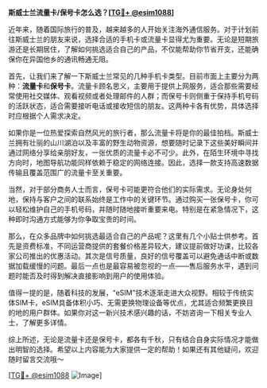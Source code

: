 **斯威士兰流量卡/保号卡怎么选？[[TG💪+ @esim1088](https://t.me/s/esim1088)]**

近年来，随着国际旅行的普及，越来越多的人开始关注海外通信服务。对于计划前往斯威士兰的朋友来说，选择合适的手机卡或流量卡显得尤为重要。无论是短期旅游还是长期居住，了解如何挑选适合自己的产品，不仅能帮助你节省开支，还能确保你在异国他乡的通讯畅通无阻。

首先，让我们来了解一下斯威士兰常见的几种手机卡类型。目前市面上主要分为两种：**流量卡**和**保号卡**。流量卡顾名思义，主要用于提供上网服务，适合那些需要经常使用社交媒体、观看视频或者处理邮件的人群；而保号卡则侧重于保持手机号码的活跃状态，适合需要接听电话或接收短信的朋友。这两种卡各有优势，具体选择时应根据个人需求决定。

如果你是一位热爱探索自然风光的旅行者，那么流量卡将是你的最佳拍档。斯威士兰拥有壮丽的山川湖泊以及丰富的野生动物资源，想要随时记录下这些美好瞬间并通过网络分享给亲朋好友，一张优质的流量卡必不可少。此外，在陌生环境中寻找方向时，地图导航功能同样依赖于稳定的网络连接。因此，选择一款支持高速数据传输且覆盖范围广的流量卡至关重要。

当然，对于部分商务人士而言，保号卡可能更符合他们的实际需求。无论身处何地，保持与客户之间的联系始终是工作中的关键环节。通过购买一张保号卡，你可以轻松维护自己的手机号码，并随时随地接听重要来电。特别是在紧急情况下，这种即时沟通方式能够为你争取宝贵的时间。

那么，在众多品牌中如何挑选最适合自己的产品呢？这里有几个小贴士供参考。首先是资费标准，不同运营商提供的套餐价格差异较大，建议提前做好功课，比较各家公司推出的优惠活动。其次是信号质量，良好的信号覆盖可以避免通话中断或数据加载缓慢的问题。最后一点也是最容易被忽视的一点——售后服务水平，遇到问题时能否及时得到解决直接影响到用户的使用体验。

值得一提的是，随着科技的发展，“eSIM”技术逐渐走进大众视野。相较于传统实体SIM卡，eSIM具备体积小巧、无需更换物理设备等优点，尤其适合频繁更换目的地的用户群体。如果你对这一新兴技术感兴趣的话，不妨咨询一下相关专业人士，了解更多详情。

综上所述，无论是流量卡还是保号卡，都各有千秋，只有结合自身实际情况才能做出明智的选择。希望以上内容能为大家提供一定的帮助！如果还有其他疑问，欢迎随时留言交流哦～

[[TG💪+ @esim1088](https://t.me/s/esim1088) ![Image](https://i.postimg.cc/4NQfJmqS/Snipaste-2025-05-13-00-14-12.png)]